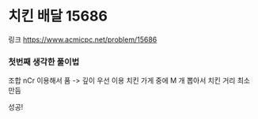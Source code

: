 
# 치킨 배달 15686
링크 https://www.acmicpc.net/problem/15686

### 첫번째 생각한 풀이법

조합 nCr 이용해서 품 -> 깊이 우선 이용 
치킨 가게 중에 M 개 뽑아서 치킨 거리 최소 만듬

성공!